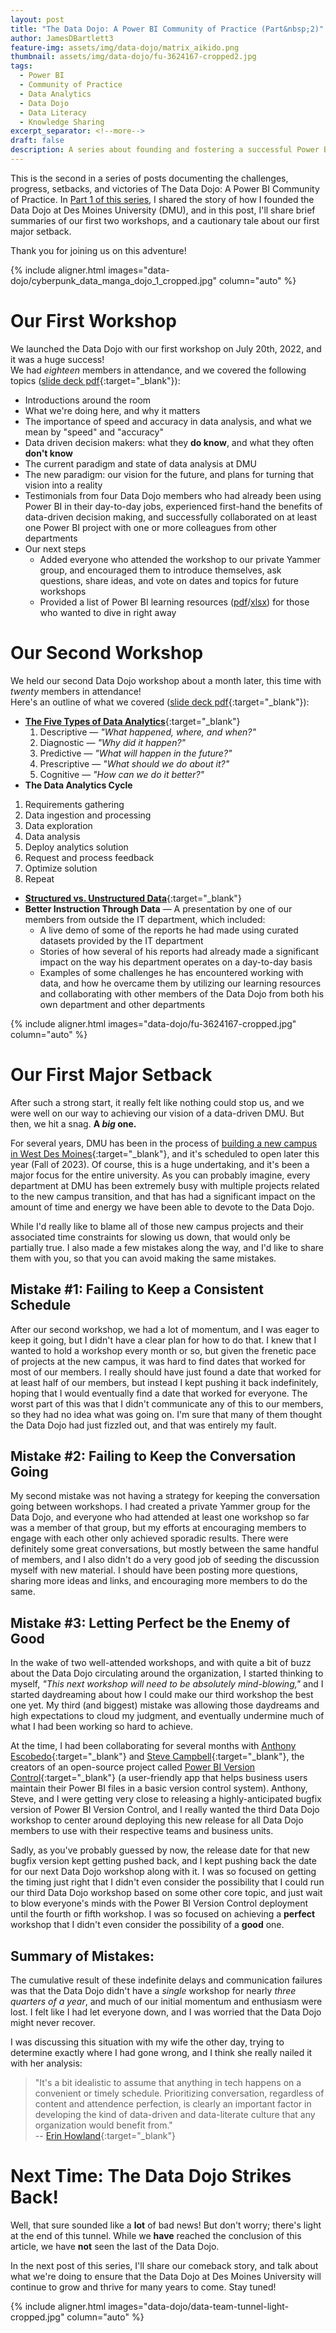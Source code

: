 ```yaml
---
layout: post
title: "The Data Dojo: A Power BI Community of Practice (Part&nbsp;2)"
author: JamesDBartlett3
feature-img: assets/img/data-dojo/matrix_aikido.png
thumbnail: assets/img/data-dojo/fu-3624167-cropped2.jpg
tags:
  - Power BI
  - Community of Practice
  - Data Analytics
  - Data Dojo
  - Data Literacy
  - Knowledge Sharing
excerpt_separator: <!--more-->
draft: false
description: A series about founding and fostering a successful Power BI Community of Practice
---
```


<!-- intro -->
This is the second in a series of posts documenting the challenges, progress, setbacks, and victories of The Data Dojo: A Power BI Community of Practice. In [Part 1 of this series](../../../2023/04/02/DataDojo-PowerBI-CommunityOfPractice-01.html), I shared the story of how I founded the Data Dojo at Des Moines University (DMU), and in this post, I'll share brief summaries of our first two workshops, and a cautionary tale about our first major setback. 
<!--more-->Thank you for joining us on this adventure!

{% include aligner.html images="data-dojo/cyberpunk_data_manga_dojo_1_cropped.jpg" column="auto" %}

# Our First Workshop

We launched the Data Dojo with our first workshop on July 20th, 2022, and it was a huge success!  
We had *eighteen* members in attendance, and we covered the following topics ([slide deck pdf](../../../assets/doc/DMU_Data_Dojo_-_Meeting_001.pdf){:target="_blank"}):
- Introductions around the room
- What we're doing here, and why it matters
- The importance of speed and accuracy in data analysis, and what we mean by "speed" and "accuracy"
- Data driven decision makers: what they **do know**, and what they often **don't know**
- The current paradigm and state of data analysis at DMU
- The new paradigm: our vision for the future, and plans for turning that vision into a reality
- Testimonials from four Data Dojo members who had already been using Power BI in their day-to-day jobs, experienced first-hand the benefits of data-driven decision making, and successfully collaborated on at least one Power BI project with one or more colleagues from other departments
- Our next steps
  - Added everyone who attended the workshop to our private Yammer group, and encouraged them to introduce themselves, ask questions, share ideas, and vote on dates and topics for future workshops
  - Provided a list of Power BI learning resources ([pdf](../../../assets/doc/DMU_Data_Dojo_-_Power_BI_Learning_Resources.pdf)/[xlsx](../../../assets/doc/DMU_Data_Dojo_-_Power_BI_Learning_Resources.xlsx)) for those who wanted to dive in right away

# Our Second Workshop

We held our second Data Dojo workshop about a month later, this time with *twenty* members in attendance!  
Here's an outline of what we covered ([slide deck pdf](../../../assets/doc/DMU_Data_Dojo_-_Meeting_002.pdf){:target="_blank"}):
- [**The Five Types of Data Analytics**](https://www.biconnector.com/blog/5-types-of-data-analytics-explained-with-examples/){:target="_blank"}
  1. Descriptive — *"What happened, where, and when?"*
  2. Diagnostic — *"Why did it happen?"*
  3. Predictive — *"What will happen in the future?"*
  4. Prescriptive — *"What should we do about it?"*
  5. Cognitive — *"How can we do it better?"*
 - **The Data Analytics Cycle** <!-- Need to find the original source for this -->
  1. Requirements gathering
  2. Data ingestion and processing
  3. Data exploration
  4. Data analysis
  5. Deploy analytics solution
  6. Request and process feedback
  7. Optimize solution
  8. Repeat
- [**Structured vs. Unstructured Data**](https://www.datamation.com/big-data/structured-vs-unstructured-data/){:target="_blank"}
- **Better Instruction Through Data** — A presentation by one of our members from outside the IT department, which included:
  - A live demo of some of the reports he had made using curated datasets provided by the IT department
  - Stories of how several of his reports had already made a significant impact on the way his department operates on a day-to-day basis
  - Examples of some challenges he has encountered working with data, and how he overcame them by utilizing our learning resources and collaborating with other members of the Data Dojo from both his own department and other departments

{% include aligner.html images="data-dojo/fu-3624167-cropped.jpg" column="auto" %}

# Our First Major Setback

After such a strong start, it really felt like nothing could stop us, and we were well on our way to achieving our vision of a data-driven DMU. But then, we hit a snag. **A *big* one.**

For several years, DMU has been in the process of [building a new campus in West Des Moines](https://www.dmu.edu/new-campus/){:target="_blank"}, and it's scheduled to open later this year (Fall of 2023). Of course, this is a huge undertaking, and it's been a major focus for the entire university. As you can probably imagine, every department at DMU has been extremely busy with multiple projects related to the new campus transition, and that has had a significant impact on the amount of time and energy we have been able to devote to the Data Dojo. 

While I'd really like to blame all of those new campus projects and their associated time constraints for slowing us down, that would only be partially true. I also made a few mistakes along the way, and I'd like to share them with you, so that you can avoid making the same mistakes.

## Mistake #1: Failing to Keep a Consistent Schedule

After our second workshop, we had a lot of momentum, and I was eager to keep it going, but I didn't have a clear plan for how to do that. I knew that I wanted to hold a workshop every month or so, but given the frenetic pace of projects at the new campus, it was hard to find dates that worked for most of our members. I really should have just found a date that worked for at least half of our members, but instead I kept pushing it back indefinitely, hoping that I would eventually find a date that worked for everyone. The worst part of this was that I didn't communicate any of this to our members, so they had no idea what was going on. I'm sure that many of them thought the Data Dojo had just fizzled out, and that was entirely my fault.

## Mistake #2: Failing to Keep the Conversation Going

My second mistake was not having a strategy for keeping the conversation going between workshops. I had created a private Yammer group for the Data Dojo, and everyone who had attended at least one workshop so far was a member of that group, but my efforts at encouraging members to engage with each other only achieved sporadic results. There were definitely some great conversations, but mostly between the same handful of members, and I also didn't do a very good job of seeding the discussion myself with new material. I should have been posting more questions, sharing more ideas and links, and encouraging more members to do the same.

## Mistake #3: Letting Perfect be the Enemy of Good

In the wake of two well-attended workshops, and with quite a bit of buzz about the Data Dojo circulating around the organization, I started thinking to myself, *"This next workshop will need to be absolutely mind-blowing,"* and I started daydreaming about how I could make our third workshop the best one yet. My third (and biggest) mistake was allowing those daydreams and high expectations to cloud my judgment, and eventually undermine much of what I had been working so hard to achieve.

At the time, I had been collaborating for several months with [Anthony Escobedo](https://www.linkedin.com/in/escobedoanthony){:target="_blank"} and [Steve Campbell](https://www.linkedin.com/in/powerbisteve/){:target="_blank"}, the creators of an open-source project called [Power BI Version Control](https://powerbi.tips/2021/02/power-bi-version-control/){:target="_blank"} (a user-friendly app that helps business users maintain their Power BI files in a basic version control system). Anthony, Steve, and I were getting very close to releasing a highly-anticipated bugfix version of Power BI Version Control, and I really wanted the third Data Dojo workshop to center around deploying this new release for all Data Dojo members to use with their respective teams and business units.

Sadly, as you've probably guessed by now, the release date for that new bugfix version kept getting pushed back, and I kept pushing back the date for our next Data Dojo workshop along with it. I was so focused on getting the timing just right that I didn't even consider the possibility that I could run our third Data Dojo workshop based on some other core topic, and just wait to blow everyone's minds with the Power BI Version Control deployment until the fourth or fifth workshop. I was so focused on achieving a **perfect** workshop that I didn't even consider the possibility of a **good** one. 

## Summary of Mistakes:

The cumulative result of these indefinite delays and communication failures was that the Data Dojo didn't have a *single* workshop for nearly *three quarters of a year*, and much of our initial momentum and enthusiasm were lost. I felt like I had let everyone down, and I was worried that the Data Dojo might never recover. 

I was discussing this situation with my wife the other day, trying to determine exactly where I had gone wrong, and I think she really nailed it with her analysis: 
>"It's a bit idealistic to assume that anything in tech happens on a convenient or timely schedule. Prioritizing conversation, regardless of content and attendence perfection, is clearly an important factor in developing the kind of data-driven and data-literate culture that any organization would benefit from."  
> -- [Erin Howland](https://www.linkedin.com/in/erin-howland/){:target="_blank"}

# Next Time: The Data Dojo Strikes Back!

Well, that sure sounded like a **lot** of bad news! But don't worry; there's light at the end of this tunnel. While we **have** reached the conclusion of this article, we have **not** seen the last of the Data Dojo. 

In the next post of this series, I'll share our comeback story, and talk about what we're doing to ensure that the Data Dojo at Des Moines University will continue to grow and thrive for many years to come. Stay tuned!

{% include aligner.html images="data-dojo/data-team-tunnel-light-cropped.jpg" column="auto" %}